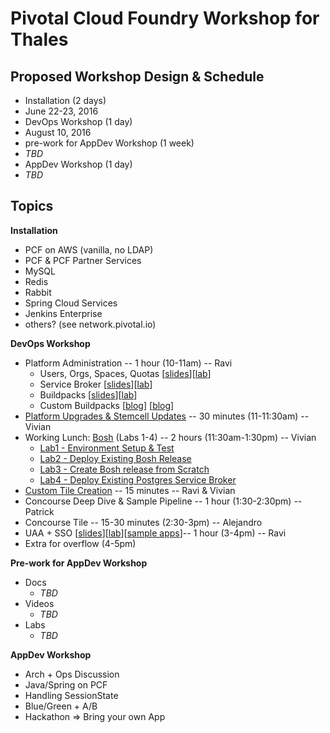 # Pivotal Cloud Foundry Workshop for Thales

## Proposed Workshop Design & Schedule
* Installation (2 days)
 * June 22-23, 2016
* DevOps Workshop (1 day)
 * August 10, 2016
* pre-work for AppDev Workshop (1 week)
 * _TBD_
* AppDev Workshop (1 day)
 * _TBD_


## Topics

__Installation__
* PCF on AWS (vanilla, no LDAP)
* PCF & PCF Partner Services
 * MySQL
 * Redis
 * Rabbit
 * Spring Cloud Services
 * Jenkins Enterprise
 * others? (see network.pivotal.io)

__DevOps Workshop__
* Platform Administration -- 1 hour (10-11am) -- Ravi
  * Users, Orgs, Spaces, Quotas \[[slides](Presentations/ThalesDevOps_OrgsSpaces.pptx)][[lab](Labs/Lab-OrgsSpaces.adoc)]
  * Service Broker [[slides](Presentations/ThalesDevOps_BuildpacksServices.pdf)][[lab](Labs/Lab-ServiceBroker.adoc)]
  * Buildpacks [[slides](Presentations/ThalesDevOps_BuildpacksServices.pdf)][[lab](Labs/Lab-Buildpack.adoc)]
  * Custom Buildpacks [[blog](http://engineering.pivotal.io/post/creating-a-custom-buildpack/)] [[blog](http://engineering.pivotal.io/post/making-a-useful-c++-buildpack/)]
* [Platform Upgrades & Stemcell Updates](Presentations/DevOps_Workshop-Patching_and_Upgrading.pdf) -- 30 minutes (11-11:30am) -- Vivian
* Working Lunch:  [Bosh](Presentations/Bosh_Fundamentals.pdf) (Labs 1-4) -- 2 hours (11:30am-1:30pm) -- Vivian
  * [Lab1 - Environment Setup & Test](Labs/Lab01-Start_and_Test_Env.adoc)
  * [Lab2 - Deploy Existing Bosh Release](Labs/Lab02-Deploy_Existing_BoshRelease.adoc)
  * [Lab3 - Create Bosh release from Scratch](Labs/Lab03-Create_BoshRelease_From_Scratch.adoc)
  * [Lab4 - Deploy Existing Postgres Service Broker](Labs/Lab04-Deploy_Existing_postgres_ServiceBroker.adoc)
* [Custom Tile Creation](Presentations/PivotalTileCreation.pdf) -- 15 minutes -- Ravi & Vivian
* Concourse Deep Dive & Sample Pipeline -- 1 hour (1:30-2:30pm) -- Patrick
* Concourse Tile -- 15-30 minutes (2:30-3pm) -- Alejandro
* UAA + SSO [[slides](Presentations/ThalesDevOps_UAA-SSO.pdf)][[lab](Labs/Lab-SSO.adoc)][[sample apps](https://github.com/pivotal-cf/identity-sample-apps)]-- 1 hour (3-4pm) -- Ravi
* Extra for overflow (4-5pm)


__Pre-work for AppDev Workshop__
* Docs
  * _TBD_
* Videos
  * _TBD_
* Labs
  * _TBD_


__AppDev Workshop__
* Arch + Ops Discussion
* Java/Spring on PCF
* Handling SessionState
* Blue/Green + A/B
* Hackathon => Bring your own App
